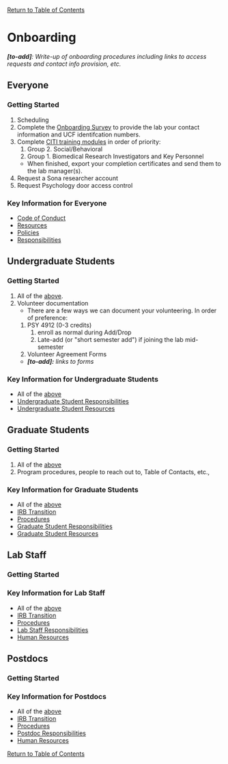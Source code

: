 [Return to Table of Contents](readme.md#table-of-contents)

# Onboarding
***[to-add]**: Write-up of onboarding procedures including links to access requests and contact info provision, 
etc.*

## Everyone
### Getting Started
1. Scheduling
2. Complete the [Onboarding Survey](http://ucf.qualtrics.com/jfe/form/SV_1O1vnZagPjiplYh) to provide the lab your contact information and UCF identifcation numbers.
3. Complete [CITI training modules](http://www.research.ucf.edu/documents/PDF/IRB%20CITI%20training.pdf) in order of priority:
    1. Group 2. Social/Behavioral
    2. Group 1. Biomedical Research Investigators and Key Personnel
    - When finished, export your completion certificates and send them to the lab manager(s). 
4. Request a Sona researcher account
5. Request Psychology door access control
### Key Information for Everyone
- [Code of Conduct](code-of-conduct.md)
- [Resources](resources.md)
- [Policies](policies.md)
- [Responsibilities](responsibilities.md#everyone)

## Undergraduate Students
### Getting Started
1. All of the [above](#everyone).
2. Volunteer documentation
    - There are a few ways we can document your volunteering. In order of preference:
    1. PSY 4912 (0-3 credits)
        1. enroll as normal during Add/Drop
        2. Late-add (or "short semester add") if joining the lab mid-semester
    3. Volunteer Agreement Forms
    - ***[to-add]:** links to forms*

### Key Information for Undergraduate Students
- All of the [above](#key-information-for-everyone)
- [Undergraduate Student Responsibilities](responsibilities.md#undergraduate-students)
- [Undergraduate Student Resources](resources.md#undergraduate-students)

## Graduate Students
### Getting Started
1. All of the [above](#everyone)
2. Program procedures, people to reach out to, Table of Contacts, etc.,

### Key Information for Graduate Students
- All of the [above](#key-information-for-everyone)
- [IRB Transition](irb-transition.md)
- [Procedures](procedures.md)
- [Graduate Student Responsibilities](responsibilities.md#graduate-students)
- [Graduate Student Resources](resources.md#graduate-students)

## Lab Staff
### Getting Started
### Key Information for Lab Staff
- All of the [above](#key-information-for-everyone)
- [IRB Transition](irb-transition.md)
- [Procedures](procedures.md)
- [Lab Staff Responsibilities](responsibilities.md#lab-managers)
- [Human Resources](http://hr.ucf.edu)

## Postdocs
### Getting Started
### Key Information for Postdocs
- All of the [above](#key-information-for-everyone)
- [IRB Transition](irb-transition.md)
- [Procedures](procedures.md)
- [Postdoc Responsibilities](responsibilities.md#postdocs)
- [Human Resources](http://hr.ucf.edu)

[Return to Table of Contents](readme.md#table-of-contents)
